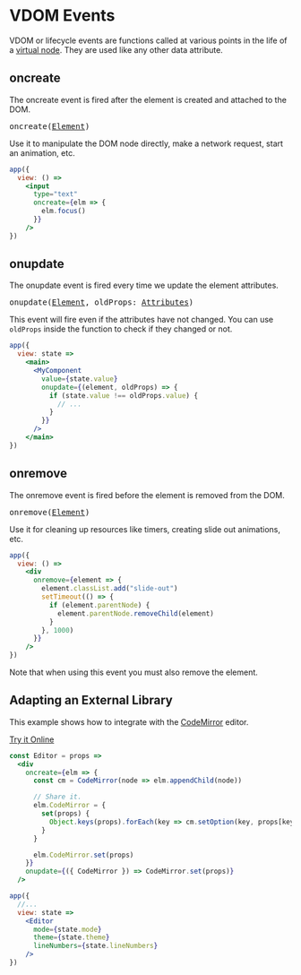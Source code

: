 # VDOM Events

VDOM or lifecycle events are functions called at various points in the life of a [virtual node](/docs/vnodes.md). They are used like any other data attribute.

## oncreate

The oncreate event is fired after the element is created and attached to the DOM.

<pre>
<a id="oncreate"></a>oncreate(<a href="https://developer.mozilla.org/en-US/docs/Web/API/Element">Element</a>)
</pre>

Use it to manipulate the DOM node directly, make a network request, start an animation, etc.

```jsx
app({
  view: () =>
    <input
      type="text"
      oncreate={elm => {
        elm.focus()
      }}
    />
})
```

## onupdate

The onupdate event is fired every time we update the element attributes.

<pre>
<a id="onupdate"></a>onupdate(<a href="https://developer.mozilla.org/en-US/docs/Web/API/Element">Element</a>, oldProps: <a href="/docs/vnodes.md#attributes">Attributes</a>)
</pre>

This event will fire even if the attributes have not changed. You can use `oldProps` inside the function to check if they changed or not.

```jsx
app({
  view: state =>
    <main>
      <MyComponent
        value={state.value}
        onupdate={(element, oldProps) => {
          if (state.value !== oldProps.value) {
            // ...
          }
        }}
      />
    </main>
})
```

## onremove

The onremove event is fired before the element is removed from the DOM.

<pre>
<a id="onremove"></a>onremove(<a href="https://developer.mozilla.org/en-US/docs/Web/API/Element">Element</a>)
</pre>

Use it for cleaning up resources like timers, creating slide out animations, etc.

```jsx
app({
  view: () =>
    <div
      onremove={element => {
        element.classList.add("slide-out")
        setTimeout(() => {
          if (element.parentNode) {
            element.parentNode.removeChild(element)
          }
        }, 1000)
      }}
    />
})
```

Note that when using this event you must also remove the element.

## Adapting an External Library

This example shows how to integrate with the [CodeMirror](https://codemirror.net/) editor.

[Try it Online](https://hyperapp-code-mirror.glitch.me)

```jsx
const Editor = props =>
  <div
    oncreate={elm => {
      const cm = CodeMirror(node => elm.appendChild(node))

      // Share it.
      elm.CodeMirror = {
        set(props) {
          Object.keys(props).forEach(key => cm.setOption(key, props[key]))
        }
      }

      elm.CodeMirror.set(props)
    }}
    onupdate={({ CodeMirror }) => CodeMirror.set(props)}
  />

app({
  //...
  view: state =>
    <Editor
      mode={state.mode}
      theme={state.theme}
      lineNumbers={state.lineNumbers}
    />
})
```
